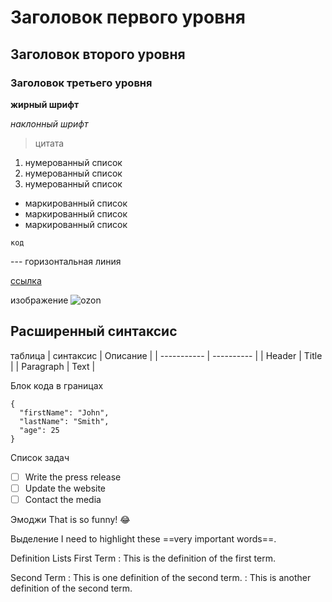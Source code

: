 # Заголовок первого уровня
## Заголовок второго уровня
### Заголовок третьего уровня

**жирный шрифт**

*наклонный шрифт*

>цитата

1. нумерованный список
2. нумерованный список
3. нумерованный список

- маркированный список
- маркированный список
- маркированный список

`код`

--- горизонтальная линия

[ссылка](https://www.example.com)

изображение ![ozon](obsidian://open?vault=obsidian-git-sync&file=%D0%A6%D0%B8%D1%84%D1%80%D0%BE%D0%B2%D0%B0%D1%8F%20%D0%B3%D1%80%D0%B0%D0%BC%D0%BE%D1%82%D0%BD%D0%BE%D1%81%D1%82%D1%8C%2FPasted%20image%2020210814160529.png)


## Расширенный синтаксис

таблица
| синтаксис | Описание |
| ----------- | ---------- |
| Header | Title |
| Paragraph | Text |

Блок кода в границах
```  
{  
  "firstName": "John",  
  "lastName": "Smith",  
  "age": 25  
}  
```

Список задач
- [ ] Write the press release  
- [ ] Update the website  
- [ ] Contact the media

Эмоджи
That is so funny! :joy:

Выделение
I need to highlight these ==very important words==.


Definition Lists
First Term
: This is the definition of the first term.

Second Term
: This is one definition of the second term.
: This is another definition of the second term.
